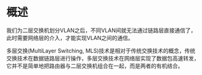 # 概述
我们为二层交换机划分VLAN之后，不同VLAN间就无法通过链路层直接通信了，此时需要网络层的介入，才能实现VLAN之间的通信。

多层交换(MultiLayer Switching, MLS)技术是相对于传统交换技术的概念，传统交换技术在数据链路层进行操作，多层交换技术在网络层实现了数据包高速转发，它并不是简单地把路由器与二层交换机组合在一起，而是两者的有机结合。
